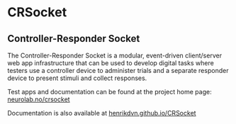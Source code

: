# CRSocket

## Controller-Responder Socket

The Controller-Responder Socket is a modular, event-driven client/server web app infrastructure that can be used to develop digital tasks where testers use a controller device to administer trials and a separate responder device to present stimuli and collect responses.

Test apps and documentation can be found at the project home page: [neurolab.no/crsocket](https://neurolab.no/crsocket/)

Documentation is also available at [henrikdvn.github.io/CRSocket](https://henrikdvn.github.io/CRSocket/)
